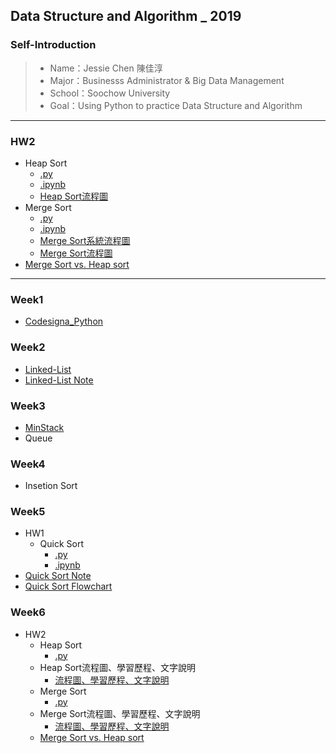 ## Data Structure and Algorithm _ 2019

### Self-Introduction
>* Name：Jessie Chen 陳佳淳
>* Major：Businesss Administrator & Big Data Management
>* School：Soochow University
>* Goal：Using Python to practice Data Structure and Algorithm
----------------------------------------------------
### HW2
* Heap Sort
  * [.py](HW2/heap_sort_05153208.py)
  * [.ipynb](HW2/heap_sort_05153208.ipynb)
  * [Heap Sort流程圖](HW2/heapsort_flowchart.jpg)
* Merge Sort
  * [.py](https://github.com/chenjanice/Data-Structure_2019/blob/master/HW2/merge_sort_05153208.py)
  * [.ipynb](HW2/merge_sort_05153208.ipynb)
  * [Merge Sort系統流程圖](HW2/mergesort_flowchart1.png)
  * [Merge Sort流程圖](HW2/mergesort_flowchart2.png)
* [Merge Sort vs. Heap sort]()

----------------------------------------------------


### Week1
* [Codesigna_Python](https://github.com/chenjanice/Data-Structure_2019/blob/master/week1/codesignal%201-10.md#codesignal-python)

### Week2
* [Linked-List](https://github.com/chenjanice/Data-Structure_2019/blob/master/week2/Linkedlist.py)
* [Linked-List Note](week2/Linked-List_Note.md)

### Week3
 * [MinStack](https://github.com/chenjanice/Data-Structure_2019/blob/master/week3/Min%20Stack.ipynb) 
 * Queue

### Week4
 * Insetion Sort

### Week5
* HW1
  * Quick Sort
    *  [.py](https://github.com/chenjanice/Data-Structure_2019/blob/master/week5/quicksort.py)
    *  [.ipynb](https://nbviewer.jupyter.org/github/chenjanice/Data-Structure_2019/blob/master/week5/quicksort.ipynb)   
* [Quick Sort Note](https://github.com/chenjanice/Data-Structure_2019/blob/master/week5/quicksort.md)
* [Quick Sort Flowchart](quicksort_flowchart.jpg)

### Week6
* HW2
  * Heap Sort
    * [.py](HW2/heap_sort_05153208.py)
  * Heap Sort流程圖、學習歷程、文字說明
    * [流程圖、學習歷程、文字說明](HW2/HeapSort_流程圖、學習歷程_05153208.ipynb)
  * Merge Sort
    * [.py](HW2/merge_sort_05153208.py)
  * Merge Sort流程圖、學習歷程、文字說明
    * [流程圖、學習歷程、文字說明](HW2/MergeSort_流程圖、學習歷程_05153208.ipynb)
  * [Merge Sort vs. Heap sort](HW2/heapsort_vs_mergesort.md)
